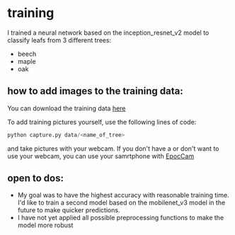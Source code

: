 # training
I trained a neural network based on the inception_resnet_v2 model to classify leafs from 3 different trees:
- beech
- maple
- oak

## how to add images to the training data:
You can download the training data [here](https://drive.google.com/drive/folders/1g1v5hEC2sA0fSIZKqlN1ru5EqnEvrccy?usp=sharing)

To add training pictures yourself, use the following lines of code:
```python
python capture.py data/<name_of_tree>
```
and take pictures with your webcam. If you don't have a or don't want to use your webcam, you can use your samrtphone with [EpocCam](https://www.elgato.com/de/epoccam#)

## open to dos:
- My goal was to have the highest accuracy with reasonable training time. I'd like to train a second model based on the mobilenet_v3 model in the future to make quicker predictions.
- I have not yet applied all possible preprocessing functions to make the model more robust